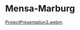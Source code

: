 # Mensa-Marburg

[ProjectPresentation3.webm](https://github.com/lordkian/Mensa-Marburg/assets/16001505/86c2926f-5927-4b16-bf03-30df87062650)
